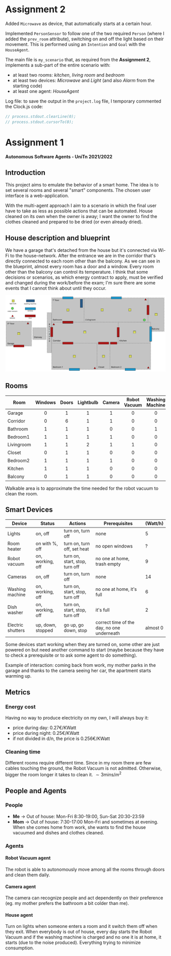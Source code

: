 # Assignment 2

Added `Microwave` as device, that automatically starts at a certain hour.

Implemented `PersonSensor` to follow one of the two required `Person` (where I added the `prev_room` attribute), switching on and off the light based on their movement. This is performed using an `Intention` and `Goal` with the `HouseAgent`.

The main file is `my_scenario` that, as required from the **Assignment 2**, implements a sub-part of the entire scenario with:

- at least two rooms: _kitchen_, _living room_ and _bedroom_
- at least two devices: _Microwave_ and _Light_ (and also _Alarm_ from the starting code)
- at least one agent: _HouseAgent_

Log file: to save the output in the `project.log` file, I temporary commented the Clock.js code:

```javascript
// process.stdout.clearLine(0);
// process.stdout.cursorTo(0);
```

# Assignment 1

**Autonomous Software Agents - UniTn 2021/2022**

## Introduction

This project aims to emulate the behavior of a smart home. The idea is to set several rooms and several "smart" components. The chosen user interface is a web-application.

With the multi-agent approach I aim to a scenario in which the final user have to take as less as possible actions that can be automated. House cleaned on its own when the owner is away; I want the owner to find the clothes cleaned and prepared to be dried (or even already dried).

## House description and blueprint

We have a garage that's detached from the house but it's connected via Wi-Fi to the house-network. After the entrance we are in the corridor that's directly connected to each room other than the balcony. As we can see in the blueprint, almost every room has a door and a window. Every room other than the balcony can control its temperature. I think that some decisions or scenarios, as which energy contract to apply, must be verified and changed during the work/before the exam; I'm sure there are some events that I cannot think about until they occur.

<img src="Blueprint.png" style="zoom:80%" border="0px" position="center">

<div style="page-break-after: always;"></div>

## Rooms

| Room       | Windows | Doors | Lightbulb | Camera | Robot Vacuum | Washing Machine | Walkable area |
| ---------- | :-----: | :---: | :-------: | :----: | :----------: | :-------------: | ------------- |
| Garage     |    0    |   1   |     1     |   1    |      0       |        0        | 20$m^2$       |
| Corridor   |    0    |   6   |     1     |   1    |      0       |        0        | 5$m^2$        |
| Bathroom   |    1    |   1   |     1     |   0    |      0       |        1        | 6$m^2$        |
| Bedroom1   |    1    |   1   |     1     |   1    |      0       |        0        | 20$m^2$       |
| Livingroom |    1    |   1   |     2     |   1    |      1       |        0        | 20$m^2$       |
| Closet     |    0    |   1   |     1     |   0    |      0       |        0        | 2$m^2$        |
| Bedroom2   |    1    |   1   |     1     |   1    |      0       |        0        | 15$m^2$       |
| Kitchen    |    1    |   1   |     1     |   0    |      0       |        0        | 15$m^2$       |
| Balcony    |    0    |   1   |     1     |   0    |      0       |        0        | 3$m^2$        |

Walkable area is to approximate the time needed for the robot vacuum to clean the room.

## Smart Devices

| Device            | Status            | Actions                        | Prerequisites                              | (Watt/h) |
| ----------------- | ----------------- | ------------------------------ | ------------------------------------------ | -------- |
| Lights            | on, off           | turn on, turn off              | none                                       | 5        |
| Room heater       | on with %, off    | turn on, turn off, set heat    | no open windows                            | ?        |
| Robot vacuum      | on, working, off  | turn on, start, stop, turn off | no one at home, trash empty                | 9        |
| Cameras           | on, off           | turn on, turn off              | none                                       | 14       |
| Washing machine   | on, working, off  | turn on, start, stop, turn off | no one at home, it's full                  | 6        |
| Dish washer       | on, working, off  | turn on, start, stop, turn off | it's full                                  | 2        |
| Electric shutters | up, down, stopped | go up, go down, stop           | correct time of the day, no one underneath | almost 0 |

Some devices start working when they are turned on, some other are just powered on but need another command to start (maybe because they have to check a prerequisite or to ask some agent to do something).

Example of interaction: coming back from work, my mother parks in the garage and thanks to the camera seeing her car, the apartment starts warming up.

## Metrics

### Energy cost

Having no way to produce electricity on my own, I will always buy it:

- price during day: $0.27 €/\text{KWatt}$
- price during night: $0.25 €/\text{KWatt}$
- if not divided in d/n, the price is $0.256 €/\text{KWatt}$

### Cleaning time

Different rooms require different time. Since in my room there are few cables touching the ground, the Robot Vacuum is not admitted. Otherwise, bigger the room longer it takes to clean it. $\sim 3\text{mins}/m^2$

## People and Agents

### People

- **Me** $\to$ Out of house: Mon-Fri 8:30-19:00, Sun-Sat 20:30-23:59
- **Mom** $\to$ Out of house: 7:30-17:00 Mon-Fri and sometimes at evening. When she comes home from work, she wants to find the house vacuumed and dishes and clothes cleaned.

### Agents

#### Robot Vacuum agent

The robot is able to autonomously move among all the rooms through doors and clean them daily.

#### Camera agent

The camera can recognize people and act dependently on their preference (eg. my mother prefers the bathroom a bit colder than me).

#### House agent

Turn on lights when someone enters a room and it switch them off when they exit. When everybody is out of house, every day starts the Robot Vacuum and if the washing machine is charged and no one it is at home, it starts (due to the noise produced). Everything trying to minimize consumption.

